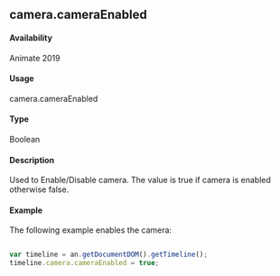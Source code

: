 ## camera.cameraEnabled	

#### Availability

Animate 2019

#### Usage

camera.cameraEnabled	

#### Type

Boolean 

#### Description

Used to Enable/Disable camera. The value is true if camera is enabled otherwise false.

#### Example

The following example enables the camera:

```javascript

var timeline = an.getDocumentDOM().getTimeline();
timeline.camera.cameraEnabled = true;

```